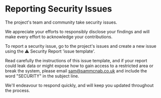 # **Reporting Security Issues**

The project's team and community take security issues.

We appreciate your efforts to responsibly disclose your findings and will make every effort to acknowledge your contributions.

To report a security issue, go to the project's issues and create a new issue using the ⚠️ Security Report 'issue template'.

Read carefully the instructions of this issue template, and if your report could leak data or might expose how to gain access to a restricted area or break the system, please email [sam@sammcnab.co.uk](mailto:sam@sammcnab.co.uk) and include the word "SECURITY" in the subject line.

We'll endeavour to respond quickly, and will keep you updated throughout the process.
